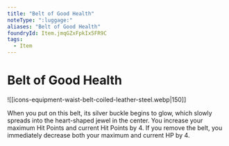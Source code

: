 ```yaml
---
title: "Belt of Good Health"
noteType: ":luggage:"
aliases: "Belt of Good Health"
foundryId: Item.jmqGZxFpkIx5FR9C
tags:
  - Item
---
```


# Belt of Good Health
![[icons-equipment-waist-belt-coiled-leather-steel.webp|150]]

When you put on this belt, its silver buckle begins to glow, which slowly spreads into the heart-shaped jewel in the center. You increase your maximum Hit Points and current Hit Points by 4. If you remove the belt, you immediately decrease both your maximum and current HP by 4.
